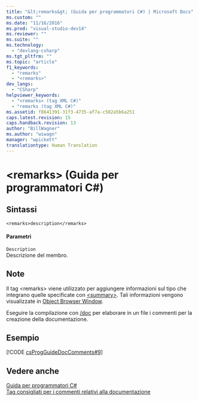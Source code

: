 ```yaml
---
title: "&lt;remarks&gt; (Guida per programmatori C#) | Microsoft Docs"
ms.custom: ""
ms.date: "11/16/2016"
ms.prod: "visual-studio-dev14"
ms.reviewer: ""
ms.suite: ""
ms.technology: 
  - "devlang-csharp"
ms.tgt_pltfrm: ""
ms.topic: "article"
f1_keywords: 
  - "remarks"
  - "<remarks>"
dev_langs: 
  - "CSharp"
helpviewer_keywords: 
  - "<remarks> (tag XML C#)"
  - "remarks (tag XML C#)"
ms.assetid: f8641391-31f3-4735-af7a-c502a5b6a251
caps.latest.revision: 15
caps.handback.revision: 13
author: "BillWagner"
ms.author: "wiwagn"
manager: "wpickett"
translationtype: Human Translation
---
```

# &lt;remarks&gt; (Guida per programmatori C#)
## Sintassi  
  
```  
<remarks>description</remarks>  
```  
  
#### Parametri  
 `Description`  
 Descrizione del membro.  
  
## Note  
 Il tag \<remarks\> viene utilizzato per aggiungere informazioni sul tipo che integrano quelle specificate con [\<summary\>](../../../csharp/programming-guide/xmldoc/summary.md).  Tali informazioni vengono visualizzate in [Object Browser Window](http://msdn.microsoft.com/it-it/3c7f1673-1f0d-41b1-94ca-a3dcfcb82cda).  
  
 Eseguire la compilazione con [\/doc](../../../csharp/language-reference/compiler-options/doc-compiler-option.md) per elaborare in un file i commenti per la creazione della documentazione.  
  
## Esempio  
 [!CODE [csProgGuideDocComments#9](../CodeSnippet/VS_Snippets_VBCSharp/csProgGuideDocComments#9)]  
  
## Vedere anche  
 [Guida per programmatori C\#](../../../csharp/programming-guide/index.md)   
 [Tag consigliati per i commenti relativi alla documentazione](../../../csharp/programming-guide/xmldoc/recommended-tags-for-documentation-comments.md)